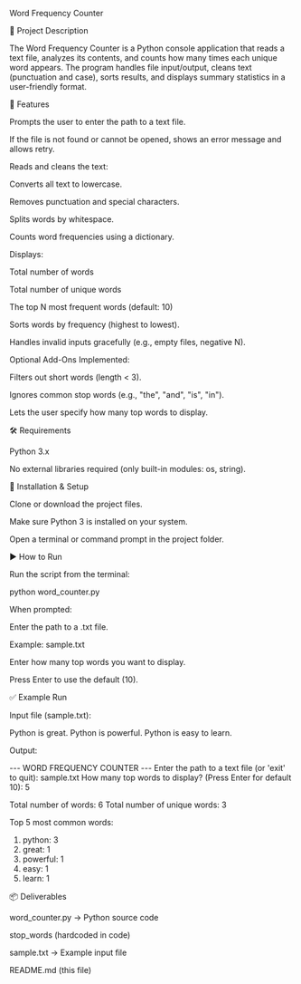 Word Frequency Counter

📌 Project Description

The Word Frequency Counter is a Python console application that reads a text file, analyzes its contents, and counts how many times each unique word appears.
The program handles file input/output, cleans text (punctuation and case), sorts results, and displays summary statistics in a user-friendly format.

🚀 Features

Prompts the user to enter the path to a text file.

If the file is not found or cannot be opened, shows an error message and allows retry.

Reads and cleans the text:

Converts all text to lowercase.

Removes punctuation and special characters.

Splits words by whitespace.

Counts word frequencies using a dictionary.

Displays:

Total number of words

Total number of unique words

The top N most frequent words (default: 10)

Sorts words by frequency (highest to lowest).

Handles invalid inputs gracefully (e.g., empty files, negative N).

Optional Add-Ons Implemented:

Filters out short words (length < 3).

Ignores common stop words (e.g., "the", "and", "is", "in").

Lets the user specify how many top words to display.

🛠 Requirements

Python 3.x

No external libraries required (only built-in modules: os, string).

📂 Installation & Setup

Clone or download the project files.

Make sure Python 3 is installed on your system.

Open a terminal or command prompt in the project folder.

▶️ How to Run

Run the script from the terminal:

python word_counter.py


When prompted:

Enter the path to a .txt file.

Example: sample.txt

Enter how many top words you want to display.

Press Enter to use the default (10).

✅ Example Run

Input file (sample.txt):

Python is great. Python is powerful. Python is easy to learn.


Output:

--- WORD FREQUENCY COUNTER ---
Enter the path to a text file (or 'exit' to quit): sample.txt
How many top words to display? (Press Enter for default 10): 5

Total number of words: 6
Total number of unique words: 3

Top 5 most common words:
1. python: 3
2. great: 1
3. powerful: 1
4. easy: 1
5. learn: 1

📦 Deliverables

word_counter.py → Python source code

stop_words (hardcoded in code)

sample.txt → Example input file

README.md (this file)

